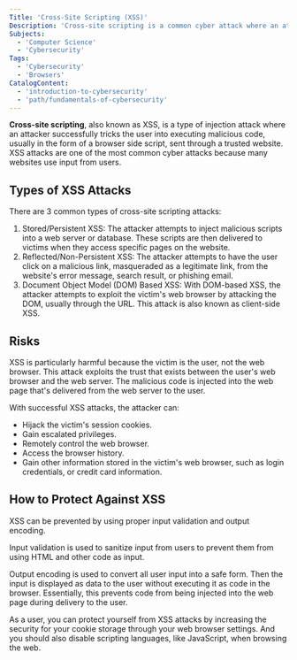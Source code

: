 ```yaml
---
Title: 'Cross-Site Scripting (XSS)'
Description: 'Cross-site scripting is a common cyber attack where an attacker embeds malicious code on a trusted website in order to trick a user into executing it.'
Subjects:
  - 'Computer Science'
  - 'Cybersecurity'
Tags:
  - 'Cybersecurity'
  - 'Browsers'
CatalogContent:
  - 'introduction-to-cybersecurity'
  - 'path/fundamentals-of-cybersecurity'
---
```


**Cross-site scripting**, also known as XSS, is a type of injection attack where an attacker successfully tricks the user into executing malicious code, usually in the form of a browser side script, sent through a trusted website. XSS attacks are one of the most common cyber attacks because many websites use input from users.

## Types of XSS Attacks

There are 3 common types of cross-site scripting attacks:

1. Stored/Persistent XSS: The attacker attempts to inject malicious scripts into a web server or database. These scripts are then delivered to victims when they access specific pages on the website.
2. Reflected/Non-Persistent XSS: The attacker attempts to have the user click on a malicious link, masqueraded as a legitimate link, from the website's error message, search result, or phishing email.
3. Document Object Model (DOM) Based XSS: With DOM-based XSS, the attacker attempts to exploit the victim's web browser by attacking the DOM, usually through the URL. This attack is also known as client-side XSS.

## Risks

XSS is particularly harmful because the victim is the user, not the web browser. This attack exploits the trust that exists between the user's web browser and the web server. The malicious code is injected into the web page that's delivered from the web server to the user.

With successful XSS attacks, the attacker can:

- Hijack the victim's session cookies.
- Gain escalated privileges.
- Remotely control the web browser.
- Access the browser history.
- Gain other information stored in the victim's web browser, such as login credentials, or credit card information.

## How to Protect Against XSS

XSS can be prevented by using proper input validation and output encoding.

Input validation is used to sanitize input from users to prevent them from using HTML and other code as input.

Output encoding is used to convert all user input into a safe form. Then the input is displayed as data to the user without executing it as code in the browser. Essentially, this prevents code from being injected into the web page during delivery to the user.

As a user, you can protect yourself from XSS attacks by increasing the security for your cookie storage through your web browser settings. And you should also disable scripting languages, like JavaScript, when browsing the web.
